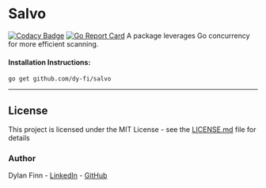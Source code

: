 # Salvo
[![Codacy Badge](https://api.codacy.com/project/badge/Grade/597d7ec3d7da451682ba7d633312efad)](https://www.codacy.com/app/dy-fi/Salvo?utm_source=github.com&amp;utm_medium=referral&amp;utm_content=dy-fi/Salvo&amp;utm_campaign=Badge_Grade)
[![Go Report Card](https://goreportcard.com/badge/github.com/dy-fi/Salvo)](https://goreportcard.com/report/github.com/dy-fi/Salvo)
A package leverages Go concurrency for more efficient scanning.  

#### Installation Instructions:
`go get github.com/dy-fi/salvo`

___

## License
This project is licensed under the MIT License - see the [LICENSE.md](LICENSE.md) file for details

### Author
Dylan Finn - [LinkedIn](https://www.linkedin.com/in/dylan-finn-a36b9614b/) - [GitHub](https://github.com/dy-fi)